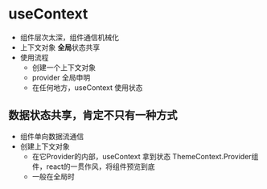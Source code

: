 # useContext

- 组件层次太深，组件通信机械化
- 上下文对象 **全局**状态共享
- 使用流程
  - 创建一个上下文对象
  - provider 全局申明
  - 在任何地方，useContext 使用状态

## 数据状态共享，肯定不只有一种方式
- 组件单向数据流通信
- 创建上下文对象
  - 在它Provider的内部，useContext 拿到状态
  ThemeContext.Provider组件，react的一贯作风，将组件预览到底
  - 一般在全局时